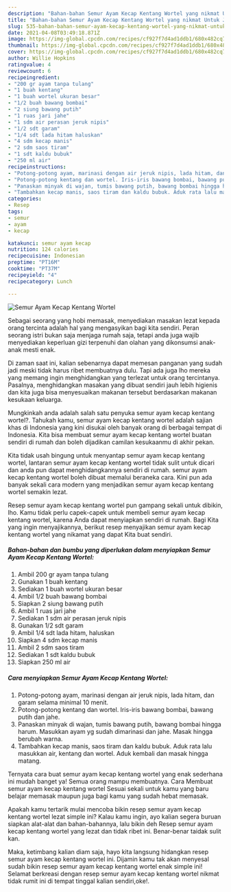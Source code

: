 ```yaml
---
description: "Bahan-bahan Semur Ayam Kecap Kentang Wortel yang nikmat Untuk Jualan"
title: "Bahan-bahan Semur Ayam Kecap Kentang Wortel yang nikmat Untuk Jualan"
slug: 535-bahan-bahan-semur-ayam-kecap-kentang-wortel-yang-nikmat-untuk-jualan
date: 2021-04-08T03:49:18.871Z
image: https://img-global.cpcdn.com/recipes/cf927f7d4ad1ddb1/680x482cq70/semur-ayam-kecap-kentang-wortel-foto-resep-utama.jpg
thumbnail: https://img-global.cpcdn.com/recipes/cf927f7d4ad1ddb1/680x482cq70/semur-ayam-kecap-kentang-wortel-foto-resep-utama.jpg
cover: https://img-global.cpcdn.com/recipes/cf927f7d4ad1ddb1/680x482cq70/semur-ayam-kecap-kentang-wortel-foto-resep-utama.jpg
author: Willie Hopkins
ratingvalue: 4
reviewcount: 6
recipeingredient:
- "200 gr ayam tanpa tulang"
- "1 buah kentang"
- "1 buah wortel ukuran besar"
- "1/2 buah bawang bombai"
- "2 siung bawang putih"
- "1 ruas jari jahe"
- "1 sdm air perasan jeruk nipis"
- "1/2 sdt garam"
- "1/4 sdt lada hitam haluskan"
- "4 sdm kecap manis"
- "2 sdm saos tiram"
- "1 sdt kaldu bubuk"
- "250 ml air"
recipeinstructions:
- "Potong-potong ayam, marinasi dengan air jeruk nipis, lada hitam, dan garam selama minimal 10 menit."
- "Potong-potong kentang dan wortel. Iris-iris bawang bombai, bawang putih dan jahe."
- "Panaskan minyak di wajan, tumis bawang putih, bawang bombai hingga harum. Masukkan ayam yg sudah dimarinasi dan jahe. Masak hingga berubah warna."
- "Tambahkan kecap manis, saos tiram dan kaldu bubuk. Aduk rata lalu masukkan air, kentang dan wortel. Aduk kembali dan masak hingga matang."
categories:
- Resep
tags:
- semur
- ayam
- kecap

katakunci: semur ayam kecap 
nutrition: 124 calories
recipecuisine: Indonesian
preptime: "PT16M"
cooktime: "PT37M"
recipeyield: "4"
recipecategory: Lunch

---
```



![Semur Ayam Kecap Kentang Wortel](https://img-global.cpcdn.com/recipes/cf927f7d4ad1ddb1/680x482cq70/semur-ayam-kecap-kentang-wortel-foto-resep-utama.jpg)

Sebagai seorang yang hobi memasak, menyediakan masakan lezat kepada orang tercinta adalah hal yang mengasyikan bagi kita sendiri. Peran seorang istri bukan saja menjaga rumah saja, tetapi anda juga wajib menyediakan keperluan gizi terpenuhi dan olahan yang dikonsumsi anak-anak mesti enak.

Di zaman  saat ini, kalian sebenarnya dapat memesan panganan yang sudah jadi meski tidak harus ribet membuatnya dulu. Tapi ada juga lho mereka yang memang ingin menghidangkan yang terlezat untuk orang tercintanya. Pasalnya, menghidangkan masakan yang dibuat sendiri jauh lebih higienis dan kita juga bisa menyesuaikan makanan tersebut berdasarkan makanan kesukaan keluarga. 



Mungkinkah anda adalah salah satu penyuka semur ayam kecap kentang wortel?. Tahukah kamu, semur ayam kecap kentang wortel adalah sajian khas di Indonesia yang kini disukai oleh banyak orang di berbagai tempat di Indonesia. Kita bisa membuat semur ayam kecap kentang wortel buatan sendiri di rumah dan boleh dijadikan camilan kesukaanmu di akhir pekan.

Kita tidak usah bingung untuk menyantap semur ayam kecap kentang wortel, lantaran semur ayam kecap kentang wortel tidak sulit untuk dicari dan anda pun dapat menghidangkannya sendiri di rumah. semur ayam kecap kentang wortel boleh dibuat memalui beraneka cara. Kini pun ada banyak sekali cara modern yang menjadikan semur ayam kecap kentang wortel semakin lezat.

Resep semur ayam kecap kentang wortel pun gampang sekali untuk dibikin, lho. Kamu tidak perlu capek-capek untuk membeli semur ayam kecap kentang wortel, karena Anda dapat menyiapkan sendiri di rumah. Bagi Kita yang ingin menyajikannya, berikut resep menyajikan semur ayam kecap kentang wortel yang nikamat yang dapat Kita buat sendiri.

<!--inarticleads1-->

##### Bahan-bahan dan bumbu yang diperlukan dalam menyiapkan Semur Ayam Kecap Kentang Wortel:

1. Ambil 200 gr ayam tanpa tulang
1. Gunakan 1 buah kentang
1. Sediakan 1 buah wortel ukuran besar
1. Ambil 1/2 buah bawang bombai
1. Siapkan 2 siung bawang putih
1. Ambil 1 ruas jari jahe
1. Sediakan 1 sdm air perasan jeruk nipis
1. Gunakan 1/2 sdt garam
1. Ambil 1/4 sdt lada hitam, haluskan
1. Siapkan 4 sdm kecap manis
1. Ambil 2 sdm saos tiram
1. Sediakan 1 sdt kaldu bubuk
1. Siapkan 250 ml air




<!--inarticleads2-->

##### Cara menyiapkan Semur Ayam Kecap Kentang Wortel:

1. Potong-potong ayam, marinasi dengan air jeruk nipis, lada hitam, dan garam selama minimal 10 menit.
1. Potong-potong kentang dan wortel. Iris-iris bawang bombai, bawang putih dan jahe.
1. Panaskan minyak di wajan, tumis bawang putih, bawang bombai hingga harum. Masukkan ayam yg sudah dimarinasi dan jahe. Masak hingga berubah warna.
1. Tambahkan kecap manis, saos tiram dan kaldu bubuk. Aduk rata lalu masukkan air, kentang dan wortel. Aduk kembali dan masak hingga matang.




Ternyata cara buat semur ayam kecap kentang wortel yang enak sederhana ini mudah banget ya! Semua orang mampu membuatnya. Cara Membuat semur ayam kecap kentang wortel Sesuai sekali untuk kamu yang baru belajar memasak maupun juga bagi kamu yang sudah hebat memasak.

Apakah kamu tertarik mulai mencoba bikin resep semur ayam kecap kentang wortel lezat simple ini? Kalau kamu ingin, ayo kalian segera buruan siapkan alat-alat dan bahan-bahannya, lalu bikin deh Resep semur ayam kecap kentang wortel yang lezat dan tidak ribet ini. Benar-benar taidak sulit kan. 

Maka, ketimbang kalian diam saja, hayo kita langsung hidangkan resep semur ayam kecap kentang wortel ini. Dijamin kamu tak akan menyesal sudah bikin resep semur ayam kecap kentang wortel enak simple ini! Selamat berkreasi dengan resep semur ayam kecap kentang wortel nikmat tidak rumit ini di tempat tinggal kalian sendiri,oke!.


